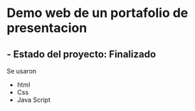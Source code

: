 <h1> Demo web de un portafolio de presentacion </h1>

<h2> - Estado del proyecto: Finalizado </h2>

Se usaron
- html
- Css
- Java Script
